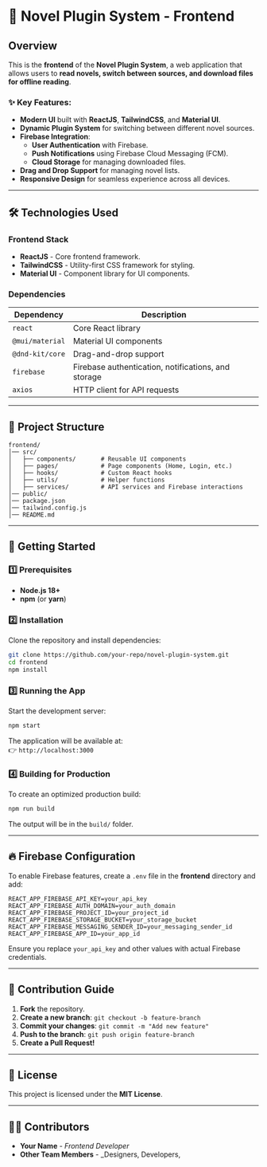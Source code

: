 # 📖 Novel Plugin System - Frontend

## Overview

This is the **frontend** of the **Novel Plugin System**, a web application that allows users to **read novels, switch between sources, and download files for offline reading**.

### ✨ Key Features:

-   **Modern UI** built with **ReactJS**, **TailwindCSS**, and **Material UI**.
-   **Dynamic Plugin System** for switching between different novel sources.
-   **Firebase Integration**:
    -   **User Authentication** with Firebase.
    -   **Push Notifications** using Firebase Cloud Messaging (FCM).
    -   **Cloud Storage** for managing downloaded files.
-   **Drag and Drop Support** for managing novel lists.
-   **Responsive Design** for seamless experience across all devices.

---

## 🛠 Technologies Used

### **Frontend Stack**

-   **ReactJS** - Core frontend framework.
-   **TailwindCSS** - Utility-first CSS framework for styling.
-   **Material UI** - Component library for UI components.

### **Dependencies**

| Dependency      | Description                                         |
| --------------- | --------------------------------------------------- |
| `react`         | Core React library                                  |
| `@mui/material` | Material UI components                              |
| `@dnd-kit/core` | Drag-and-drop support                               |
| `firebase`      | Firebase authentication, notifications, and storage |
| `axios`         | HTTP client for API requests                        |

---

## 📁 Project Structure

```
frontend/
│── src/
│   ├── components/       # Reusable UI components
│   ├── pages/            # Page components (Home, Login, etc.)
│   ├── hooks/            # Custom React hooks
│   ├── utils/            # Helper functions
│   ├── services/         # API services and Firebase interactions
│── public/
│── package.json
│── tailwind.config.js
│── README.md
```

---

## 🚀 Getting Started

### **1️⃣ Prerequisites**

-   **Node.js 18+**
-   **npm** (or **yarn**)

### **2️⃣ Installation**

Clone the repository and install dependencies:

```sh
git clone https://github.com/your-repo/novel-plugin-system.git
cd frontend
npm install
```

### **3️⃣ Running the App**

Start the development server:

```sh
npm start
```

The application will be available at:  
👉 `http://localhost:3000`

### **4️⃣ Building for Production**

To create an optimized production build:

```sh
npm run build
```

The output will be in the `build/` folder.

---

## 🔥 Firebase Configuration

To enable Firebase features, create a `.env` file in the **frontend** directory and add:

```env
REACT_APP_FIREBASE_API_KEY=your_api_key
REACT_APP_FIREBASE_AUTH_DOMAIN=your_auth_domain
REACT_APP_FIREBASE_PROJECT_ID=your_project_id
REACT_APP_FIREBASE_STORAGE_BUCKET=your_storage_bucket
REACT_APP_FIREBASE_MESSAGING_SENDER_ID=your_messaging_sender_id
REACT_APP_FIREBASE_APP_ID=your_app_id
```

Ensure you replace `your_api_key` and other values with actual Firebase credentials.

---

## 🤝 Contribution Guide

1. **Fork** the repository.
2. **Create a new branch**: `git checkout -b feature-branch`
3. **Commit your changes**: `git commit -m "Add new feature"`
4. **Push to the branch**: `git push origin feature-branch`
5. **Create a Pull Request!**

---

## 📜 License

This project is licensed under the **MIT License**.

---

## 👨‍💻 Contributors

-   **Your Name** - _Frontend Developer_
-   **Other Team Members** - \_Designers, Developers,
